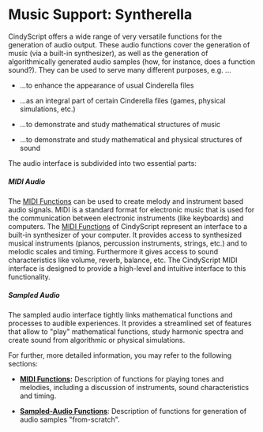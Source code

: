 #  Music Support: Syntherella

CindyScript offers a wide range of very versatile functions for the generation of audio output.
These audio functions cover the generation of music (via a built-in synthesizer), as well as the generation of algorithmically generated audio samples (how, for instance, does a function sound?).
They can be used to serve many different purposes, e.g.
...

*  ...to enhance the appearance of usual Cinderella files

*  ...as an integral part of certain Cinderella files (games, physical simulations, etc.)

*  ...to demonstrate and study mathematical structures of music

*  ...to demonstrate and study mathematical and physical structures of sound

The audio interface is subdivided into two essential parts:

##### MIDI Audio

The [MIDI Functions](MIDI_Functions) can be used to create melody and instrument based audio signals.
MIDI is a standard format for electronic music that is used for the communication between electronic instruments (like keyboards) and computers.
The [MIDI Functions](MIDI_Functions) of CindyScript represent an interface to a built-in synthesizer of your computer.
It provides access to synthesized musical instruments (pianos, percussion instruments, strings, etc.) and to melodic scales and timing.
Furthermore it gives access to sound characteristics like volume, reverb, balance, etc.
The CindyScript MIDI interface is designed to provide a high-level and intuitive interface to this functionality.

##### Sampled Audio

The sampled audio interface tightly links mathematical functions and processes to audible experiences.
It provides a streamlined set of features that allow to "play" mathematical functions, study harmonic spectra and create sound from algorithmic or physical simulations.

For further, more detailed information, you may refer to the following sections:

*  **[MIDI Functions](MIDI_Functions):**
Description of functions for playing tones and melodies, including a discussion of instruments, sound characteristics and timing.

*  **[Sampled-Audio Functions](Sampled-Audio_Functions)**: Description of functions for generation of audio samples "from-scratch".
